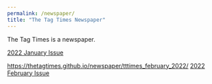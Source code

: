 ```yaml
---
permalink: /newspaper/
title: "The Tag Times Newspaper"
---
```


The Tag Times is a newspaper.


<a href="https://thetagtimes.github.io/newspaper/tttimes_january_2022/" target="_blank" class="btn--inverse">2022 January Issue</a>

https://thetagtimes.github.io/newspaper/tttimes_february_2022/
<a href="https://thetagtimes.github.io/newspaper/tttimes_february_2022/" target="_blank" class="btn--inverse">2022 February Issue</a>
